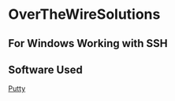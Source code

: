 # OverTheWireSolutions

## For Windows Working with SSH
## Software Used
[Putty](https://www.chiark.greenend.org.uk/~sgtatham/putty/latest.html)

